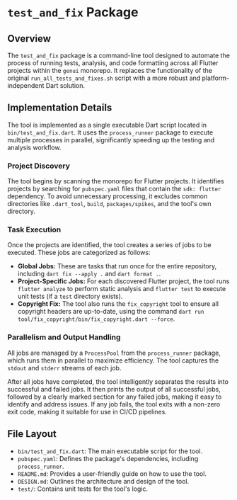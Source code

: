 # `test_and_fix` Package

## Overview

The `test_and_fix` package is a command-line tool designed to automate the process of running tests, analysis, and code formatting across all Flutter projects within the `genui` monorepo. It replaces the functionality of the original `run_all_tests_and_fixes.sh` script with a more robust and platform-independent Dart solution.

## Implementation Details

The tool is implemented as a single executable Dart script located in `bin/test_and_fix.dart`. It uses the `process_runner` package to execute multiple processes in parallel, significantly speeding up the testing and analysis workflow.

### Project Discovery

The tool begins by scanning the monorepo for Flutter projects. It identifies projects by searching for `pubspec.yaml` files that contain the `sdk: flutter` dependency. To avoid unnecessary processing, it excludes common directories like `.dart_tool`, `build`, `packages/spikes`, and the tool's own directory.

### Task Execution

Once the projects are identified, the tool creates a series of jobs to be executed. These jobs are categorized as follows:

-   **Global Jobs:** These are tasks that run once for the entire repository, including `dart fix --apply .` and `dart format .`.
-   **Project-Specific Jobs:** For each discovered Flutter project, the tool runs `flutter analyze` to perform static analysis and `flutter test` to execute unit tests (if a `test` directory exists).
-   **Copyright Fix:** The tool also runs the `fix_copyright` tool to ensure all copyright headers are up-to-date, using the command `dart run tool/fix_copyright/bin/fix_copyright.dart --force`.

### Parallelism and Output Handling

All jobs are managed by a `ProcessPool` from the `process_runner` package, which runs them in parallel to maximize efficiency. The tool captures the `stdout` and `stderr` streams of each job.

After all jobs have completed, the tool intelligently separates the results into successful and failed jobs. It then prints the output of all successful jobs, followed by a clearly marked section for any failed jobs, making it easy to identify and address issues. If any job fails, the tool exits with a non-zero exit code, making it suitable for use in CI/CD pipelines.

## File Layout

-   `bin/test_and_fix.dart`: The main executable script for the tool.
-   `pubspec.yaml`: Defines the package's dependencies, including `process_runner`.
-   `README.md`: Provides a user-friendly guide on how to use the tool.
-   `DESIGN.md`: Outlines the architecture and design of the tool.
-   `test/`: Contains unit tests for the tool's logic.